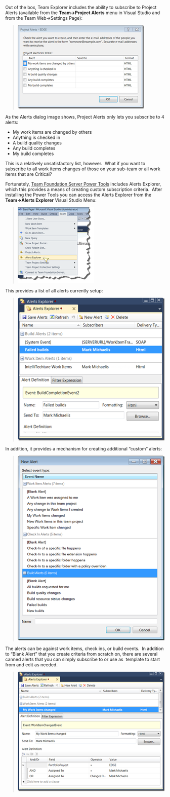 
Out of the box, Team Explorer includes the ability to subscribe to Project Alerts (available from the **Team->Project Alerts** menu in Visual Studio and from the Team Web->Settings Page):

> [![SNAGHTML1f4ff52b](https://raw.githubusercontent.com/worseTyler/MarkdownBlogs/main/2011/09/subscribing-to-tfs-alerts-with-tfs-power-tools-alerts-explorer-3/images/SNAGHTML1f4ff52b_thumb.png "SNAGHTML1f4ff52b")](/wp-content/uploads/2011/09/SNAGHTML1f4ff52b.png)

As the Alerts dialog image shows, Project Alerts only lets you subscribe to 4 alerts:

- My work items are changed by others
- Anything is checked in
- A build quality changes
- Any build completes
- My build completes

This is a relatively unsatisfactory list, however.  What if you want to subscribe to all work items changes of those on your sub-team or all work items that are Critical?

Fortunately, [Team Foundation Server Power Tools](https://aka.ms/tfpt) includes Alerts Explorer,  which this provides a means of creating custom subscription criteria.  After installing the Power Tools you can access the Alerts Explorer from the **Team->Alerts Explorer** Visual Studio Menu:

> [![SNAGHTML1f612d7a](https://raw.githubusercontent.com/worseTyler/MarkdownBlogs/main/2011/09/subscribing-to-tfs-alerts-with-tfs-power-tools-alerts-explorer-3/images/SNAGHTML1f612d7a_thumb.png "SNAGHTML1f612d7a")](/wp-content/uploads/2011/09/SNAGHTML1f612d7a.png)

This provides a list of all alerts currently setup:

> [![SNAGHTML1f67347c](https://raw.githubusercontent.com/worseTyler/MarkdownBlogs/main/2011/09/subscribing-to-tfs-alerts-with-tfs-power-tools-alerts-explorer-3/images/SNAGHTML1f67347c_thumb.png "SNAGHTML1f67347c")](/wp-content/uploads/2011/09/SNAGHTML1f67347c.png)

In addition, it provides a mechanism for creating additional “custom” alerts:

> [![SNAGHTML1f6890af](https://raw.githubusercontent.com/worseTyler/MarkdownBlogs/main/2011/09/subscribing-to-tfs-alerts-with-tfs-power-tools-alerts-explorer-3/images/SNAGHTML1f6890af_thumb.png "SNAGHTML1f6890af")](/wp-content/uploads/2011/09/SNAGHTML1f6890af.png)

The alerts can be against work items, check ins, or build events.  In addition to “Blank Alert” that you create criteria from scratch on, there are several canned alerts that you can simply subscribe to or use as  template to start from and edit as needed. 

> [![SNAGHTML1f745d9e](https://raw.githubusercontent.com/worseTyler/MarkdownBlogs/main/2011/09/subscribing-to-tfs-alerts-with-tfs-power-tools-alerts-explorer-3/images/SNAGHTML1f745d9e_thumb.png "SNAGHTML1f745d9e")](/wp-content/uploads/2011/09/SNAGHTML1f745d9e.png)
